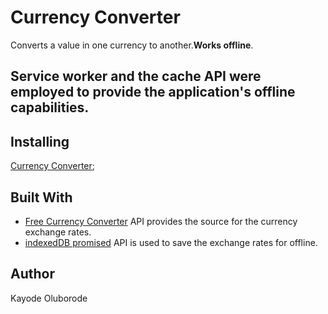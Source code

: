 # Currency Converter
Converts a value in one currency to another.**Works offline**.

Service worker and the cache API were employed to provide the application's offline capabilities. 
---
## Installing
[Currency Converter](https://kaytbode.github.io/CurrencyConverter/);

## Built With
* [Free Currency Converter](https://free.currencyconverterapi.com/) API provides the source for the currency exchange rates.
* [indexedDB promised](https://github.com/jakearchibald/idb) API is used to save the exchange rates for offline.

## Author
Kayode Oluborode
